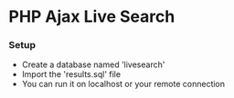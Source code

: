 # PHP Ajax Live Search
<h3>Setup</h3>
    <ul>
        <li>Create a database named 'livesearch'</li>
        <li>Import the 'results.sql' file</li>
        <li>You can run it on localhost or your remote connection</li>
    </ul>

